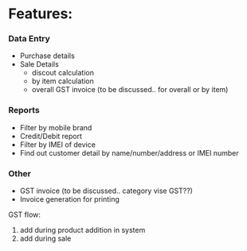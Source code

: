 Features:
=========
### Data Entry
- Purchase details
- Sale Details
    - discout calculation
    - by item calculation
    - overall GST invoice (to be discussed.. for overall or by item)

### Reports
- Filter by mobile brand
- Credit/Debit report
- Filter by IMEI of device
- Find out customer detail by name/number/address or IMEI number

### Other
- GST invoice (to be discussed.. category vise GST??)
- Invoice generation for printing


GST flow:
1. add during product addition in system
2. add during sale
